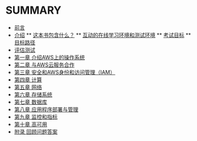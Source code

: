 # SUMMARY
* [前言](Foreword.md)
* [介绍](Introduction.md)
** [这本书包含什么？](what-does-this-book-cover.md)
** [互动的在线学习环境和测试环境](interactive-online-learning-environment-and-test-bank.md)
** [考试目标](exam-objectives.md)
** [目标路径](object-map.md)
* [评估测试](AssessmentTest.md)
* [第一章 介绍AWS上的操作系统](Chapter1.md)
* [第二章 与AWS云服务合作](Chapter2.md)
* [第三章 安全和AWS身份和访问管理（IAM）](Chapter3.md)
* [第四章 计算](Chapter4.md)
* [第五章 网络](Chapter5.md)
* [第六章 存储系统](Chapter6.md)
* [第七章 数据库](Chapter7.md)
* [第八章 应用程序部署与管理](Chapter8.md)
* [第九章 监控和指标](Chapter9.md)
* [第十章 高可用](Chapter10.md)
* [附录 回顾问题答案](Answers.md)
